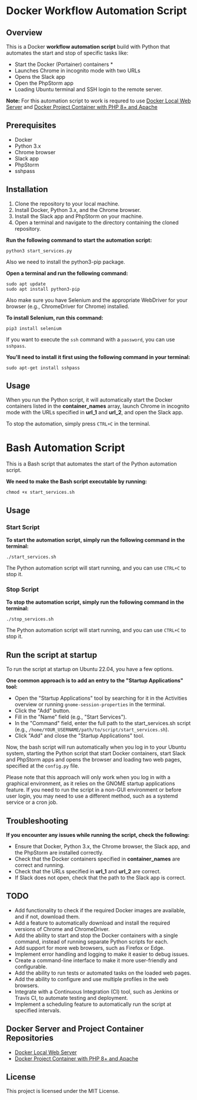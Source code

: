 # Docker Workflow Automation Script

## Overview

This is a Docker **workflow automation script** build with Python that automates the start and stop of specific tasks like:

- Start the Docker (Portainer) containers *
- Launches Chrome in incognito mode with two URLs
- Opens the Slack app
- Open the PhpStorm app
- Loading Ubuntu terminal and SSH login to the remote server.

**Note:** For this automation script to work is requred to use [Docker Local Web Server](https://github.com/mnestorov/docker-local-web-server) and [Docker Project Container with PHP 8+ and Apache](https://github.com/mnestorov/docker-poject-container)

## Prerequisites

- Docker
- Python 3.x
- Chrome browser
- Slack app
- PhpStorm
- sshpass

## Installation

1. Clone the repository to your local machine.
2. Install Docker, Python 3.x, and the Chrome browser.
3. Install the Slack app and PhpStorm on your machine.
4. Open a terminal and navigate to the directory containing the cloned repository.

**Run the following command to start the automation script:**

```
python3 start_services.py
```

Also we need to install the python3-pip package.

**Open a terminal and run the following command:**

```
sudo apt update
sudo apt install python3-pip
```

Also make sure you have Selenium and the appropriate WebDriver for your browser (e.g., ChromeDriver for Chrome) installed.

**To install Selenium, run this command:**

```
pip3 install selenium
```

If you want to execute the `ssh` command with a `password`, you can use `sshpass`.

**You'll need to install it first using the following command in your terminal:**

```
sudo apt-get install sshpass
```

## Usage

When you run the Python script, it will automatically start the Docker containers listed in the **container_names** array, launch Chrome in incognito mode with the URLs specified in **url_1** and **url_2**, and open the Slack app.

To stop the automation, simply press `CTRL+C` in the terminal.

# Bash Automation Script

This is a Bash script that automates the start of the Python automation script. 

**We need to make the Bash script executable by running:**

```
chmod +x start_services.sh
```

## Usage

### **Start Script**

**To start the automation script, simply run the following command in the terminal:**

```
./start_services.sh
```

The Python automation script will start running, and you can use `CTRL+C` to stop it.

### **Stop Script**

**To stop the automation script, simply run the following command in the terminal:**

```
./stop_services.sh
```

The Python automation script will start running, and you can use `CTRL+C` to stop it.

## Run the script at startup

To run the script at startup on Ubuntu 22.04, you have a few options.

**One common approach is to add an entry to the "Startup Applications" tool:**

- Open the "Startup Applications" tool by searching for it in the Activities overview or running `gnome-session-properties` in the terminal.
- Click the "Add" button.
- Fill in the "Name" field (e.g., "Start Services").
- In the "Command" field, enter the full path to the start_services.sh script (e.g., `/home/YOUR_USERNAME/path/to/script/start_services.sh`).
- Click "Add" and close the "Startup Applications" tool.

Now, the bash script will run automatically when you log in to your Ubuntu system, starting the Python script that start Docker containers, start Slack and PhpStorm apps and opens the browser and loading two web pages, specified at the `config.py` file.

Please note that this approach will only work when you log in with a graphical environment, as it relies on the GNOME startup applications feature. If you need to run the script in a non-GUI environment or before user login, you may need to use a different method, such as a systemd service or a cron job.

## Troubleshooting

**If you encounter any issues while running the script, check the following:**

- Ensure that Docker, Python 3.x, the Chrome browser, the Slack app, and the PhpStorm are installed correctly.
- Check that the Docker containers specified in **container_names** are correct and running.
- Check that the URLs specified in **url_1** and **url_2** are correct.
- If Slack does not open, check that the path to the Slack app is correct.

## TODO

- Add functionality to check if the required Docker images are available, and if not, download them.
- Add a feature to automatically download and install the required versions of Chrome and ChromeDriver.
- Add the ability to start and stop the Docker containers with a single command, instead of running separate Python scripts for each.
- Add support for more web browsers, such as Firefox or Edge.
- Implement error handling and logging to make it easier to debug issues.
- Create a command-line interface to make it more user-friendly and configurable.
- Add the ability to run tests or automated tasks on the loaded web pages.
- Add the ability to configure and use multiple profiles in the web browsers.
- Integrate with a Continuous Integration (CI) tool, such as Jenkins or Travis CI, to automate testing and deployment.
- Implement a scheduling feature to automatically run the script at specified intervals.

## Docker Server and Project Container Repositories

- [Docker Local Web Server](https://github.com/mnestorov/docker-local-web-server)
- [Docker Project Container with PHP 8+ and Apache](https://github.com/mnestorov/docker-poject-container)

## License

This project is licensed under the MIT License.